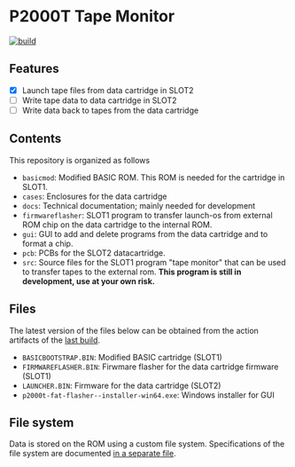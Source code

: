 # P2000T Tape Monitor

[![build](https://github.com/ifilot/p2000t-tape-monitor/actions/workflows/build.yml/badge.svg)](https://github.com/ifilot/p2000t-tape-monitor/actions/workflows/build.yml)

## Features
- [x] Launch tape files from data cartridge in SLOT2
- [ ] Write tape data to data cartridge in SLOT2
- [ ] Write data back to tapes from the data cartridge

## Contents
This repository is organized as follows

* `basicmod`: Modified BASIC ROM. This ROM is needed for the cartridge in SLOT1.
* `cases`: Enclosures for the data cartridge
* `docs`: Technical documentation; mainly needed for development
* `firmwareflasher`: SLOT1 program to transfer launch-os from external ROM chip
  on the data cartridge to the internal ROM.
* `gui`: GUI to add and delete programs from the data cartridge and to format a
  chip.
* `pcb`: PCBs for the SLOT2 datacartridge.
* `src`: Source files for the SLOT1 program "tape monitor" that can be used to
  transfer tapes to the external rom. **This program is still in development,
  use at your own risk.**

## Files

The latest version of the files below can be obtained from the action artifacts
of the [last build](https://github.com/ifilot/p2000t-tape-monitor/actions/workflows/build.yml).

* `BASICBOOTSTRAP.BIN`: Modified BASIC cartridge (SLOT1)
* `FIRMWAREFLASHER.BIN`: Firwmare flasher for the data cartridge firmware (SLOT1)
* `LAUNCHER.BIN`: Firmware for the data cartridge (SLOT2)
* `p2000t-fat-flasher--installer-win64.exe`: Windows installer for GUI

## File system

Data is stored on the ROM using a custom file system. Specifications of the file
system are documented [in a separate file](docs/fat.md).